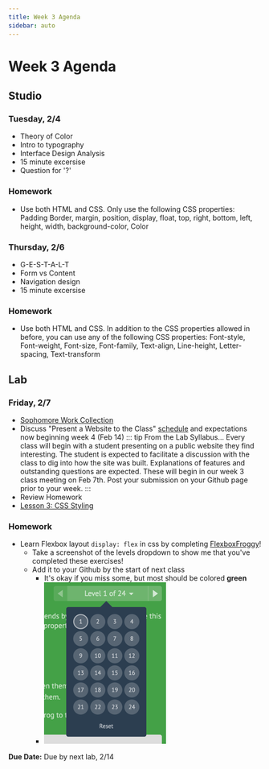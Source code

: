 ```yaml
---
title: Week 3 Agenda
sidebar: auto
---
```


# Week 3 Agenda

## Studio

### Tuesday, 2/4

- Theory of Color
- Intro to typography
- Interface Design Analysis
- 15 minute excersise
- Question for '?'

### Homework

- Use both HTML and CSS. Only use the following CSS properties: Padding Border, margin, position, display, float, top, right, bottom, left, height, width, background-color, Color

### Thursday, 2/6

- G-E-S-T-A-L-T
- Form vs Content
- Navigation design
- 15 minute excersise

### Homework

- Use both HTML and CSS. In addition to the CSS properties allowed in before, you can use any of the following CSS properties: Font-style, Font-weight, Font-size, Font-family, Text-align, Line-height, Letter-spacing, Text-transform

## Lab

### Friday, 2/7

- [Sophomore Work Collection](https://mailchi.mp/af7239312d45/sophomore-work-collection?e=7372ac6315)
- Discuss "Present a Website to the Class" [schedule](https://docs.google.com/spreadsheets/d/1ZLs2MEZhbOPJz6kPV7nZ0nnJnQ0087rqwlZyL0UbFCY/edit?usp=sharing) and expectations now beginning week 4 (Feb 14)
  ::: tip From the Lab Syllabus...
  Every class will begin with a student presenting on a public website they find interesting. The student is expected to facilitate a discussion with the class to dig into how the site was built. Explanations of features and outstanding questions are expected. These will begin in our week 3 class meeting on Feb 7th. Post your submission on your Github page prior to your week.
  :::
- Review Homework
  <!-- - Review Andrew's [class example site](https://github.com/AndrewLevinson/symmetrical-octo-potato) -->
- [Lesson 3: CSS Styling](../lessons/lab/lesson-3)

### Homework

<!-- - Using only this [HTML starter provided](-disabled), use CSS to create <b>three (3) uniquely styled websites</b>. Consider typography, element positioning, and page layout. -->

- Learn Flexbox layout `display: flex` in css by completing [FlexboxFroggy](https://flexboxfroggy.com/)!
  - Take a screenshot of the levels dropdown to show me that you've completed these exercises!
  - Add it to your Github by the start of next class
    - It's okay if you miss some, but most should be colored <b>green</b>
    - ![like this](./froggy.png)

<b>Due Date:</b> Due by next lab, 2/14
